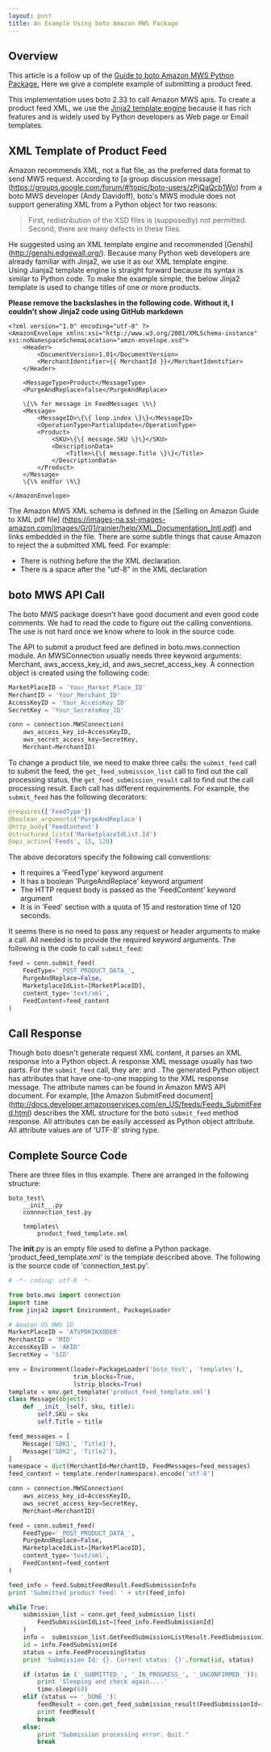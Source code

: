 ```yaml
---
layout: post
title: An Example Using boto Amazon MWS Package    
---
```


## Overview
This article is a follow up of the [Guide to boto Amazon MWS Python
Package.](http://www.mindissoftware.com/2014/10/19/boto-amazon-mws-interface-guide/)
Here we give a complete example of submitting a product feed.

This implementation uses boto 2.33 to call Amazon MWS apis. To create 
a product feed XML, we use the [Jinja2 template engine](http://jinja.pocoo.org/) 
because it has rich features and is widely used by Python developers 
as Web page or Email templates. 

## XML Template of Product Feed
Amazon recommends XML, not a flat file, as the preferred data format to 
send MWS request. According to [a group discussion message]
(https://groups.google.com/forum/#!topic/boto-users/zPjQaQcb1Wo) from 
a boto MWS developer (Andy Davidoff), boto's MWS module does not support 
generating XML from a Python object for two reasons: 

> First, redistribution of the XSD files is (supposedly) not permitted. 
> Second, there are many defects in these files. 

He suggested using an XML template engine and recommended [Genshi]
(http://genshi.edgewall.org/). Because many Python web developers are 
already familiar with Jinja2, we use it as our XML template engine.  
Using Jianja2 template engine is straight forward because its syntax is 
similar to Python code. To make the example simple, the below
Jinja2 template is used to change titles of one or more products.

**Please remove the backslashes in the following code. Without it, I couldn't show Jinja2 code using GitHub markdown**
 
```text
<?xml version="1.0" encoding="utf-8" ?>
<AmazonEnvelope xmlns:xsi="http://www.w3.org/2001/XMLSchema-instance" xsi:noNamespaceSchemaLocation="amzn-envelope.xsd">
    <Header>
        <DocumentVersion>1.01</DocumentVersion>
        <MerchantIdentifier>{{ MerchantId }}</MerchantIdentifier>
    </Header>

    <MessageType>Product</MessageType>
    <PurgeAndReplace>false</PurgeAndReplace>

    \{\% for message in FeedMessages \%\}
    <Message>
        <MessageID>\{\{ loop.index \}\}</MessageID>
        <OperationType>PartialUpdate</OperationType>
        <Product>
            <SKU>\{\{ message.SKU \}\}</SKU>
            <DescriptionData>
                <Title>\{\{ message.Title \}\}</Title>
            </DescriptionData>
        </Product>
    </Message>
    \{\% endfor \%\}

</AmazonEnvelope>
```

The Amazon MWS XML schema is defined in the [Selling on Amazon Guide to XML pdf file]
(https://images-na.ssl-images-amazon.com/images/G/01/rainier/help/XML_Documentation_Intl.pdf)
and links embedded in the file. There are some subtle things that cause
Amazon to reject the a submitted XML feed. For example: 

* There is nothing before the the XML declaration.
* There is a space after the "utf-8" in the XML declaration

## boto MWS API Call
The boto MWS package doesn't have good document and even good code comments.
We had to read the code to figure out the calling conventions. The use is 
not hard once we know where to look in the source code.

The API to submit a product feed are defined in boto.mws.connection module. 
An MWSConnection usually needs three keyword arguments: Merchant, 
aws_access_key_id, and aws_secret_access_key. A connection object is created
using the following code: 

```python
MarketPlaceID = 'Your_Market_Place_ID'
MerchantID = 'Your_Merchant_ID'
AccessKeyID = 'Your_AccessKey_ID'
SecretKey = 'Your_SecreteKey_ID'

conn = connection.MWSConnection(
    aws_access_key_id=AccessKeyID,
    aws_secret_access_key=SecretKey,
    Merchant=MerchantID)
```

To change a product tile, we need to make three calls: the `submit_feed`
call to submit the feed, the `get_feed_submission_list` call to find 
out the call processing status, the `get_feed_submission_result` call to
find out the call processing result. Each call has different requirements. 
For example, the `submit_feed` has the following decorators:

```python
@requires(['FeedType'])
@boolean_arguments('PurgeAndReplace')
@http_body('FeedContent')
@structured_lists('MarketplaceIdList.Id')
@api_action('Feeds', 15, 120)
```

The above decorators specify the following call conventions: 

* It requires a 'FeedType' keyword argument
* It has a boolean  'PurgeAndReplace' keyword argument 
* The HTTP request body is passed as the 'FeedContent' keyword argument
* It is in 'Feed' section with a quota of 15 and restoration time of 120 
seconds.

It seems there is no need to pass any request or header arguments
to make a call. All needed is to provide the required keyword arguments.
The following is the code to call `submit_feed`: 

```python
feed = conn.submit_feed(
    FeedType='_POST_PRODUCT_DATA_',
    PurgeAndReplace=False,
    MarketplaceIdList=[MarketPlaceID],
    content_type='text/xml',
    FeedContent=feed_content
)
```

## Call Response
Though boto doesn't generate request XML content, it parses an XML response
into a Python object. A response XML message usually has two parts. For
the `submit_feed` call, they are: <SubmitFeedResult> and <ResponseMetaData>.
The generated Python object has attributes that have one-to-one mapping 
to the XML response message. The attribute names can be found in 
Amazon MWS API document. For example, [the Amazon SubmitFeed document]
(http://docs.developer.amazonservices.com/en_US/feeds/Feeds_SubmitFeed.html)
describes the XML structure for the boto `submit_feed` method response. 
All attributes can be easily accessed as Python object attribute. All
attribute values are of 'UTF-8' string type. 

## Complete Source Code

There are three files in this example. There are arranged in the 
following structure:

```
boto_test\
    __init__.py
    connnection_test.py
    
    templates\
        product_feed_template.xml        

```

The __init__.py is an empty file used to define a Python package. 
'product_feed_template.xml' is the template described above. 
The following is the source code of 'connection_test.py'.

```python
# -*- coding: utf-8 -*-

from boto.mws import connection
import time
from jinja2 import Environment, PackageLoader

# Amazon US MWS ID
MarketPlaceID = 'ATVPDKIKX0DER'
MerchantID = 'MID'
AccessKeyID = 'AKID'
SecretKey = 'SID'

env = Environment(loader=PackageLoader('boto_test', 'templates'),
                  trim_blocks=True,
                  lstrip_blocks=True)
template = env.get_template('product_feed_template.xml')
class Message(object):
    def __init__(self, sku, title):
        self.SKU = sku
        self.Title = title

feed_messages = [
    Message('SDK1', 'Title1'),
    Message('SDK2', 'Title2'),
]
namespace = dict(MerchantId=MerchantID, FeedMessages=feed_messages)
feed_content = template.render(namespace).encode('utf-8')

conn = connection.MWSConnection(
    aws_access_key_id=AccessKeyID,
    aws_secret_access_key=SecretKey,
    Merchant=MerchantID)

feed = conn.submit_feed(
    FeedType='_POST_PRODUCT_DATA_',
    PurgeAndReplace=False,
    MarketplaceIdList=[MarketPlaceID],
    content_type='text/xml',
    FeedContent=feed_content
)

feed_info = feed.SubmitFeedResult.FeedSubmissionInfo
print 'Submitted product feed: ' + str(feed_info)

while True:
    submission_list = conn.get_feed_submission_list(
        FeedSubmissionIdList=[feed_info.FeedSubmissionId]
    )
    info =  submission_list.GetFeedSubmissionListResult.FeedSubmissionInfo[0]
    id = info.FeedSubmissionId
    status = info.FeedProcessingStatus
    print 'Submission Id: {}. Current status: {}'.format(id, status)

    if (status in ('_SUBMITTED_', '_IN_PROGRESS_', '_UNCONFIRMED_')):
        print 'Sleeping and check again....'
        time.sleep(60)
    elif (status == '_DONE_'):
        feedResult = conn.get_feed_submission_result(FeedSubmissionId=id)
        print feedResult
        break
    else:
        print "Submission processing error. Quit."
        break
```